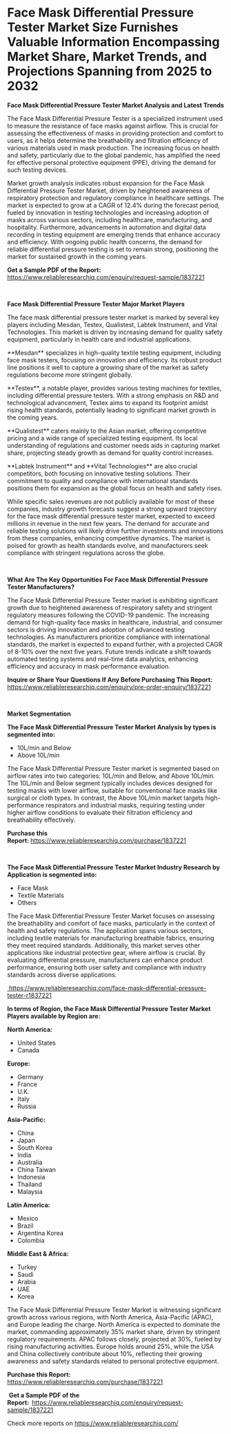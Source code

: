 <p><h1>Face Mask Differential Pressure Tester Market Size Furnishes Valuable Information Encompassing Market Share, Market Trends, and Projections Spanning from 2025 to 2032</h1></p><p><strong>Face Mask Differential Pressure Tester Market Analysis and Latest Trends</strong></p>
<p><p>The Face Mask Differential Pressure Tester is a specialized instrument used to measure the resistance of face masks against airflow. This is crucial for assessing the effectiveness of masks in providing protection and comfort to users, as it helps determine the breathability and filtration efficiency of various materials used in mask production. The increasing focus on health and safety, particularly due to the global pandemic, has amplified the need for effective personal protective equipment (PPE), driving the demand for such testing devices.</p><p>Market growth analysis indicates robust expansion for the Face Mask Differential Pressure Tester Market, driven by heightened awareness of respiratory protection and regulatory compliance in healthcare settings. The market is expected to grow at a CAGR of 12.4% during the forecast period, fueled by innovation in testing technologies and increasing adoption of masks across various sectors, including healthcare, manufacturing, and hospitality. Furthermore, advancements in automation and digital data recording in testing equipment are emerging trends that enhance accuracy and efficiency. With ongoing public health concerns, the demand for reliable differential pressure testing is set to remain strong, positioning the market for sustained growth in the coming years.</p></p>
<p><strong>Get a Sample PDF of the Report:&nbsp;</strong> <a href="https://www.reliableresearchiq.com/enquiry/request-sample/1837221?utm_campaign=2324&utm_medium=2&utm_source=Github&utm_content=ia&utm_term=12042025&utm_id=face-mask-differential-pressure-tester">https://www.reliableresearchiq.com/enquiry/request-sample/1837221</a></p>
<p>&nbsp;</p>
<p><strong>Face Mask Differential Pressure Tester Major Market Players</strong></p>
<p><p>The face mask differential pressure tester market is marked by several key players including Mesdan, Testex, Qualistest, Labtek Instrument, and Vital Technologies. This market is driven by increasing demand for quality safety equipment, particularly in health care and industrial applications.</p><p>**Mesdan** specializes in high-quality textile testing equipment, including face mask testers, focusing on innovation and efficiency. Its robust product line positions it well to capture a growing share of the market as safety regulations become more stringent globally.</p><p>**Testex**, a notable player, provides various testing machines for textiles, including differential pressure testers. With a strong emphasis on R&D and technological advancement, Testex aims to expand its footprint amidst rising health standards, potentially leading to significant market growth in the coming years.</p><p>**Qualistest** caters mainly to the Asian market, offering competitive pricing and a wide range of specialized testing equipment. Its local understanding of regulations and customer needs aids in capturing market share, projecting steady growth as demand for quality control increases.</p><p>**Labtek Instrument** and **Vital Technologies** are also crucial competitors, both focusing on innovative testing solutions. Their commitment to quality and compliance with international standards positions them for expansion as the global focus on health and safety rises.</p><p>While specific sales revenues are not publicly available for most of these companies, industry growth forecasts suggest a strong upward trajectory for the face mask differential pressure tester market, expected to exceed millions in revenue in the next few years. The demand for accurate and reliable testing solutions will likely drive further investments and innovations from these companies, enhancing competitive dynamics. The market is poised for growth as health standards evolve, and manufacturers seek compliance with stringent regulations across the globe.</p></p>
<p>&nbsp;</p>
<p><strong>What Are The Key Opportunities For Face Mask Differential Pressure Tester Manufacturers?</strong></p>
<p><p>The Face Mask Differential Pressure Tester market is exhibiting significant growth due to heightened awareness of respiratory safety and stringent regulatory measures following the COVID-19 pandemic. The increasing demand for high-quality face masks in healthcare, industrial, and consumer sectors is driving innovation and adoption of advanced testing technologies. As manufacturers prioritize compliance with international standards, the market is expected to expand further, with a projected CAGR of 8-10% over the next five years. Future trends indicate a shift towards automated testing systems and real-time data analytics, enhancing efficiency and accuracy in mask performance evaluation.</p></p>
<p><strong>Inquire or Share Your Questions If Any Before Purchasing This Report:</strong> <a href="https://www.reliableresearchiq.com/enquiry/pre-order-enquiry/1837221?utm_campaign=2324&utm_medium=2&utm_source=Github&utm_content=ia&utm_term=12042025&utm_id=face-mask-differential-pressure-tester">https://www.reliableresearchiq.com/enquiry/pre-order-enquiry/1837221</a></p>
<p>&nbsp;</p>
<p><strong>Market Segmentation</strong></p>
<p><strong>The Face Mask Differential Pressure Tester Market Analysis by types is segmented into:</strong></p>
<p><ul><li>10L/min and Below</li><li>Above 10L/min</li></ul></p>
<p><p>The Face Mask Differential Pressure Tester market is segmented based on airflow rates into two categories: 10L/min and Below, and Above 10L/min. The 10L/min and Below segment typically includes devices designed for testing masks with lower airflow, suitable for conventional face masks like surgical or cloth types. In contrast, the Above 10L/min market targets high-performance respirators and industrial masks, requiring testing under higher airflow conditions to evaluate their filtration efficiency and breathability effectively.</p></p>
<p><strong>Purchase this Report:&nbsp;</strong><a href="https://www.reliableresearchiq.com/purchase/1837221?utm_campaign=2324&utm_medium=2&utm_source=Github&utm_content=ia&utm_term=12042025&utm_id=face-mask-differential-pressure-tester">https://www.reliableresearchiq.com/purchase/1837221</a></p>
<p>&nbsp;</p>
<p><strong>The Face Mask Differential Pressure Tester Market Industry Research by Application is segmented into:</strong></p>
<p><ul><li>Face Mask</li><li>Textile Materials</li><li>Others</li></ul></p>
<p><p>The Face Mask Differential Pressure Tester Market focuses on assessing the breathability and comfort of face masks, particularly in the context of health and safety regulations. The application spans various sectors, including textile materials for manufacturing breathable fabrics, ensuring they meet required standards. Additionally, this market serves other applications like industrial protective gear, where airflow is crucial. By evaluating differential pressure, manufacturers can enhance product performance, ensuring both user safety and compliance with industry standards across diverse applications.</p></p>
<p><a href="https://www.reliableresearchiq.com/face-mask-differential-pressure-tester-r1837221?utm_campaign=2324&utm_medium=2&utm_source=Github&utm_content=ia&utm_term=12042025&utm_id=face-mask-differential-pressure-tester">&nbsp;https://www.reliableresearchiq.com/face-mask-differential-pressure-tester-r1837221</a></p>
<p><strong>In terms of Region, the Face Mask Differential Pressure Tester Market Players available by Region are:</strong></p>
<p>
    <p> <strong> North America: </strong>
        <ul>
            <li>United States</li>
            <li>Canada</li>
        </ul>
        </p> 
    <p> <strong> Europe: </strong>
        <ul>
            <li>Germany</li>
            <li>France</li>
            <li>U.K.</li>
            <li>Italy</li>
            <li>Russia</li>
        </ul>
        </p> 
    <p> <strong> Asia-Pacific: </strong>
        <ul>
            <li>China</li>
            <li>Japan</li>
            <li>South Korea</li>
            <li>India</li>
            <li>Australia</li>
            <li>China Taiwan</li>
            <li>Indonesia</li>
            <li>Thailand</li>
            <li>Malaysia</li>
        </ul>
        </p> 
    <p> <strong> Latin America: </strong>
        <ul>
            <li>Mexico</li>
            <li>Brazil</li>
            <li>Argentina Korea</li>
            <li>Colombia</li>
        </ul>
        </p> 
    <p> <strong> Middle East & Africa: </strong>
        <ul>
            <li>Turkey</li>
            <li>Saudi</li>
            <li>Arabia</li>
            <li>UAE</li>
            <li>Korea</li>
        </ul>
    </p>
    </p>
<p><p>The Face Mask Differential Pressure Tester Market is witnessing significant growth across various regions, with North America, Asia-Pacific (APAC), and Europe leading the charge. North America is expected to dominate the market, commanding approximately 35% market share, driven by stringent regulatory requirements. APAC follows closely, projected at 30%, fueled by rising manufacturing activities. Europe holds around 25%, while the USA and China collectively contribute about 10%, reflecting their growing awareness and safety standards related to personal protective equipment.</p></p>
<p><strong>Purchase this Report: </strong><a href="https://www.reliableresearchiq.com/purchase/1837221?utm_campaign=2324&utm_medium=2&utm_source=Github&utm_content=ia&utm_term=12042025&utm_id=face-mask-differential-pressure-tester">https://www.reliableresearchiq.com/purchase/1837221</a></p>
<p>&nbsp;<strong>Get a Sample PDF of the Report:&nbsp;&nbsp;</strong><a href="https://www.reliableresearchiq.com/enquiry/request-sample/1837221?utm_campaign=2324&utm_medium=2&utm_source=Github&utm_content=ia&utm_term=12042025&utm_id=face-mask-differential-pressure-tester">https://www.reliableresearchiq.com/enquiry/request-sample/1837221</a></p>
<p><strong></strong></p>
<p>Check more reports on <a href="https://www.reliableresearchiq.com/?utm_campaign=2324&utm_medium=2&utm_source=Github&utm_content=ia&utm_term=12042025&utm_id=face-mask-differential-pressure-tester">https://www.reliableresearchiq.com/</a></p>
